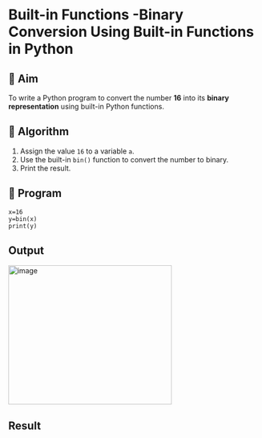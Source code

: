 # Built-in Functions -Binary Conversion Using Built-in Functions in Python

## 🎯 Aim
To write a Python program to convert the number **16** into its **binary representation** using built-in Python functions.

## 🧠 Algorithm
1. Assign the value `16` to a variable `a`.
2. Use the built-in `bin()` function to convert the number to binary.
3. Print the result.

## 🧾 Program
~~~
x=16
y=bin(x)
print(y)
~~~

## Output
<img width="326" height="277" alt="image" src="https://github.com/user-attachments/assets/4d30251b-ea37-4046-8117-e5ffe6fcc615" />

## Result
